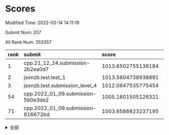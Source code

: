 # Scores

Modified Time: 2022-03-14 14:11:19

Submit Num: 207

All Rank Num: 353357

| rank |               submit               |       score        |       sigma        | pk_num |
| :--- | :--------------------------------- | :----------------- | :----------------- | :----- |
| 1    | cpp.21_12_24.submission-2b2ea0d7   | 1013.6502755139184 | 0.822795224066757  | 6832   |
| 2    | jsonzb.test.test_1                 | 1013.5604738938891 | 0.8157088278602774 | 6827   |
| 3    | jsonzb.test.submission_level_4     | 1012.0647535775454 | 0.8006506309832297 | 6831   |
| 54   | cpp.2022_01_09.submission-5b0e3de2 | 1005.1601505126321 | 0.7193206830472656 | 6832   |
| 71   | cpp.2022_01_09.submission-816672bd | 1003.6586823237195 | 0.7114449008368782 | 6834   |


<details>
<summary>全部</summary>

| rank |                 submit                 |       score        |       sigma        | pk_num |
| :--- | :------------------------------------- | :----------------- | :----------------- | :----- |
| 1    | cpp.21_12_24.submission-2b2ea0d7       | 1013.6502755139184 | 0.822795224066757  | 6832   |
| 2    | jsonzb.test.test_1                     | 1013.5604738938891 | 0.8157088278602774 | 6827   |
| 3    | jsonzb.test.submission_level_4         | 1012.0647535775454 | 0.8006506309832297 | 6831   |
| 4    | gobigger.level_3.submission_level_3_18 | 1011.5076694042089 | 0.7578484505379123 | 6832   |
| 5    | gobigger.level_3.submission_level_3_29 | 1011.4548250571276 | 0.7650384318205429 | 6830   |
| 6    | gobigger.level_3.submission_level_3_38 | 1011.2002352318323 | 0.7733716772138274 | 6829   |
| 7    | gobigger.level_3.submission_level_3_12 | 1011.1922892542175 | 0.7794376175345277 | 6830   |
| 8    | gobigger.level_3.submission_level_3_49 | 1011.157728629063  | 0.7978977097010961 | 6828   |
| 9    | gobigger.level_3.submission_level_3_48 | 1011.0987520565484 | 0.7626277979371295 | 6823   |
| 10   | gobigger.level_3.submission_level_3_19 | 1010.8802866957647 | 0.7717910505383608 | 6825   |
| 11   | gobigger.level_3.submission_level_3_5  | 1010.8602480439624 | 0.7771207665487503 | 6829   |
| 12   | gobigger.level_3.submission_level_3_47 | 1010.81737649483   | 0.7566072042194041 | 6828   |
| 13   | gobigger.level_3.submission_level_3_41 | 1010.7417270516422 | 0.7652321196843594 | 6823   |
| 14   | gobigger.level_3.submission_level_3_43 | 1010.6625042973835 | 0.7875669917628894 | 6828   |
| 15   | gobigger.level_3.submission_level_3_30 | 1010.6559378576444 | 0.759311817387593  | 6830   |
| 16   | gobigger.level_3.submission_level_3_6  | 1010.5218833900506 | 0.7809854775223584 | 6828   |
| 17   | gobigger.level_3.submission_level_3_2  | 1010.4435866117167 | 0.7571482446646635 | 6830   |
| 18   | gobigger.level_3.submission_level_3_32 | 1010.3697051951301 | 0.7455638491739929 | 6826   |
| 19   | gobigger.level_3.submission_level_3_27 | 1010.3316003713581 | 0.7725841745691631 | 6830   |
| 20   | gobigger.level_3.submission_level_3_40 | 1010.312118090971  | 0.7797223527747079 | 6829   |
| 21   | gobigger.level_3.submission_level_3_3  | 1010.3027155408657 | 0.7528110720324209 | 6828   |
| 22   | gobigger.level_3.submission_level_3_36 | 1010.2863045514615 | 0.7706536733772171 | 6825   |
| 23   | gobigger.level_3.submission_level_3_15 | 1010.247578958524  | 0.762170326234459  | 6829   |
| 24   | gobigger.level_3.submission_level_3_11 | 1010.1891281925086 | 0.7537754358807386 | 6824   |
| 25   | gobigger.level_3.submission_level_3_14 | 1010.1328039955044 | 0.7928403399506517 | 6833   |
| 26   | gobigger.level_3.submission_level_3_1  | 1010.1127338165014 | 0.7292808941878258 | 6833   |
| 27   | gobigger.level_3.submission_level_3_24 | 1010.0976503050741 | 0.7413272596539257 | 6829   |
| 28   | gobigger.level_3.submission_level_3_35 | 1010.0174507873132 | 0.7402929690712919 | 6825   |
| 29   | gobigger.level_3.submission_level_3_20 | 1010.0106331130077 | 0.7464950749837569 | 6824   |
| 30   | gobigger.level_3.submission_level_3_8  | 1009.9730185701718 | 0.7662180965584824 | 6827   |
| 31   | gobigger.level_3.submission_level_3_13 | 1009.9652975250449 | 0.7752978554120242 | 6825   |
| 32   | gobigger.level_3.submission_level_3_46 | 1009.9645216721813 | 0.7808393996790294 | 6822   |
| 33   | gobigger.level_3.submission_level_3_9  | 1009.9593825021443 | 0.7657372533698604 | 6826   |
| 34   | gobigger.level_3.submission_level_3_37 | 1009.9059689411363 | 0.7501183867615138 | 6830   |
| 35   | gobigger.level_3.submission_level_3_33 | 1009.8466997636293 | 0.774006967879264  | 6831   |
| 36   | gobigger.level_3.submission_level_3_45 | 1009.8446376203891 | 0.7589978044747157 | 6832   |
| 37   | gobigger.level_3.submission_level_3_34 | 1009.8252442447126 | 0.7664654468628868 | 6833   |
| 38   | gobigger.level_3.submission_level_3_22 | 1009.8126358297606 | 0.7474324253768143 | 6830   |
| 39   | gobigger.level_3.submission_level_3_42 | 1009.7468456969261 | 0.7493440164766216 | 6826   |
| 40   | gobigger.level_3.submission_level_3_0  | 1009.5443052876767 | 0.7680830440623749 | 6833   |
| 41   | gobigger.level_3.submission_level_3_25 | 1009.4771827875909 | 0.7414456368434477 | 6823   |
| 42   | gobigger.level_3.submission_level_3_16 | 1009.4770695076669 | 0.7864186609782327 | 6829   |
| 43   | gobigger.level_3.submission_level_3_26 | 1009.4486311098888 | 0.76379247983742   | 6830   |
| 44   | gobigger.level_3.submission_level_3_10 | 1009.408193828727  | 0.7569332955238988 | 6832   |
| 45   | gobigger.level_3.submission_level_3_4  | 1009.3984431845864 | 0.7427402212586685 | 6831   |
| 46   | gobigger.level_3.submission_level_3_44 | 1009.3460480093023 | 0.7376744306226709 | 6825   |
| 47   | gobigger.level_3.submission_level_3_28 | 1009.2428149217457 | 0.7672170891914669 | 6832   |
| 48   | gobigger.level_3.submission_level_3_23 | 1009.2173495721357 | 0.7426486413194495 | 6820   |
| 49   | gobigger.level_3.submission_level_3_31 | 1009.1726271783649 | 0.7642194796317329 | 6826   |
| 50   | gobigger.level_3.submission_level_3_7  | 1009.0915375317695 | 0.7407780874741438 | 6832   |
| 51   | gobigger.level_3.submission_level_3_21 | 1008.9910108724904 | 0.7399512332248862 | 6829   |
| 52   | gobigger.level_3.submission_level_3_39 | 1008.6619874413084 | 0.7576633535342571 | 6825   |
| 53   | gobigger.level_3.submission_level_3_17 | 1008.5072291053126 | 0.7759291690429752 | 6830   |
| 54   | cpp.2022_01_09.submission-5b0e3de2     | 1005.1601505126321 | 0.7193206830472656 | 6832   |
| 55   | gobigger.level_1.submission_level_1_9  | 1005.0480758892264 | 0.7304706880486053 | 6831   |
| 56   | gobigger.level_1.submission_level_1_44 | 1004.5997594159528 | 0.7293427850499477 | 6835   |
| 57   | gobigger.level_1.submission_level_1_0  | 1004.5503138170391 | 0.7224324151552035 | 6825   |
| 58   | gobigger.level_1.submission_level_1_41 | 1004.3675376373719 | 0.725573716356695  | 6821   |
| 59   | gobigger.level_1.submission_level_1_14 | 1004.3507293669944 | 0.7092525025068516 | 6830   |
| 60   | gobigger.level_1.submission_level_1_11 | 1004.2720518018177 | 0.7260903543823244 | 6830   |
| 61   | gobigger.level_1.submission_level_1_13 | 1004.0741134089867 | 0.7250052379182037 | 6827   |
| 62   | gobigger.level_1.submission_level_1_10 | 1004.0544174838631 | 0.7183132156055317 | 6829   |
| 63   | gobigger.level_1.submission_level_1_29 | 1004.0094374442364 | 0.7104590671399987 | 6827   |
| 64   | gobigger.level_1.submission_level_1_33 | 1003.9329336624655 | 0.7159506721428975 | 6827   |
| 65   | gobigger.level_1.submission_level_1_42 | 1003.9059752201082 | 0.7059066954081502 | 6831   |
| 66   | gobigger.level_1.submission_level_1_25 | 1003.8657204965574 | 0.7169660819557087 | 6827   |
| 67   | gobigger.level_1.submission_level_1_46 | 1003.689786515714  | 0.7194951881745436 | 6827   |
| 68   | gobigger.level_1.submission_level_1_40 | 1003.6889053725182 | 0.7223404118829974 | 6827   |
| 69   | gobigger.level_1.submission_level_1_28 | 1003.6819875963137 | 0.7210012675516978 | 6822   |
| 70   | gobigger.level_1.submission_level_1_18 | 1003.6747481668234 | 0.7052907443327149 | 6827   |
| 71   | cpp.2022_01_09.submission-816672bd     | 1003.6586823237195 | 0.7114449008368782 | 6834   |
| 72   | gobigger.level_1.submission_level_1_49 | 1003.6439757423152 | 0.7109485903376127 | 6825   |
| 73   | gobigger.level_1.submission_level_1_35 | 1003.631461621371  | 0.7264796153635963 | 6825   |
| 74   | gobigger.level_1.submission_level_1_6  | 1003.5924169265979 | 0.7186765894197426 | 6826   |
| 75   | gobigger.level_1.submission_level_1_3  | 1003.550789301524  | 0.7052614521531951 | 6828   |
| 76   | gobigger.level_1.submission_level_1_12 | 1003.5395995336072 | 0.721356246230812  | 6830   |
| 77   | gobigger.level_1.submission_level_1_31 | 1003.5127164749398 | 0.723726440267237  | 6831   |
| 78   | gobigger.level_1.submission_level_1_48 | 1003.4194757843165 | 0.7253894599162103 | 6828   |
| 79   | gobigger.level_1.submission_level_1_32 | 1003.3991613359827 | 0.718968933148586  | 6828   |
| 80   | gobigger.level_1.submission_level_1_7  | 1003.361725869864  | 0.7148096021283629 | 6822   |
| 81   | gobigger.level_1.submission_level_1_37 | 1003.2945207201667 | 0.7230222299022242 | 6824   |
| 82   | gobigger.level_1.submission_level_1_27 | 1003.2429719320523 | 0.7159431516234784 | 6832   |
| 83   | gobigger.level_1.submission_level_1_34 | 1003.1787010729439 | 0.717928278874898  | 6831   |
| 84   | gobigger.level_1.submission_level_1_2  | 1003.1758085084754 | 0.7200757295786152 | 6827   |
| 85   | gobigger.level_1.submission_level_1_1  | 1003.168361594228  | 0.7095677568462481 | 6825   |
| 86   | gobigger.level_1.submission_level_1_17 | 1003.1098178976094 | 0.7114414482652673 | 6832   |
| 87   | gobigger.level_1.submission_level_1_4  | 1003.0953442626102 | 0.7090004949218993 | 6829   |
| 88   | gobigger.level_1.submission_level_1_22 | 1002.9372762623633 | 0.7241751082293877 | 6825   |
| 89   | gobigger.level_1.submission_level_1_20 | 1002.9292965944156 | 0.7159353383175355 | 6832   |
| 90   | gobigger.level_1.submission_level_1_26 | 1002.9243077417533 | 0.7043423443185632 | 6833   |
| 91   | gobigger.level_1.submission_level_1_5  | 1002.8436381672185 | 0.718283393332098  | 6824   |
| 92   | gobigger.level_1.submission_level_1_23 | 1002.8014604853648 | 0.7247313926723253 | 6828   |
| 93   | gobigger.level_1.submission_level_1_15 | 1002.7738157743106 | 0.705933275764594  | 6827   |
| 94   | gobigger.level_1.submission_level_1_21 | 1002.7255914489763 | 0.7181757040096837 | 6832   |
| 95   | gobigger.level_1.submission_level_1_16 | 1002.6891249639268 | 0.7148816235289277 | 6823   |
| 96   | gobigger.level_1.submission_level_1_30 | 1002.6803752241531 | 0.7145153849823834 | 6828   |
| 97   | gobigger.level_1.submission_level_1_47 | 1002.6796466586849 | 0.707616220044252  | 6828   |
| 98   | gobigger.level_1.submission_level_1_43 | 1002.5552025808015 | 0.7111579558289027 | 6827   |
| 99   | gobigger.level_1.submission_level_1_19 | 1002.4721467328362 | 0.7143607751924042 | 6831   |
| 100  | gobigger.level_1.submission_level_1_39 | 1002.4140429124124 | 0.7157086735993069 | 6826   |
| 101  | gobigger.level_1.submission_level_1_45 | 1002.2149602793406 | 0.7138598795169083 | 6828   |
| 102  | gobigger.level_1.submission_level_1_8  | 1001.8642656697401 | 0.7145264756440814 | 6828   |
| 103  | gobigger.level_1.submission_level_1_36 | 1001.8070643065171 | 0.7103905391325636 | 6826   |
| 104  | gobigger.level_1.submission_level_1_38 | 1001.4788045212525 | 0.70743248116875   | 6828   |
| 105  | gobigger.level_1.submission_level_1_24 | 1000.7373523377719 | 0.7044278185922663 | 6834   |
| 106  | gobigger.random.submission_random_13   | 997.4353352897501  | 0.7085062173132294 | 6834   |
| 107  | gobigger.random.submission_random_21   | 997.2307727091969  | 0.6943143233130039 | 6830   |
| 108  | gobigger.random.submission_random_9    | 996.9762166421897  | 0.7045199410576878 | 6826   |
| 109  | gobigger.random.submission_random_2    | 996.9050614672143  | 0.7099364420724936 | 6829   |
| 110  | gobigger.random.submission_random_36   | 996.8470735210855  | 0.7075288699268248 | 6827   |
| 111  | gobigger.random.submission_random_35   | 996.817245223201   | 0.7168002940007963 | 6829   |
| 112  | gobigger.random.submission_random_19   | 996.7191911018865  | 0.706603389740185  | 6825   |
| 113  | gobigger.random.submission_random_22   | 996.6736040755854  | 0.7116649175575377 | 6835   |
| 114  | gobigger.random.submission_random_29   | 996.6626271547574  | 0.7140591976256726 | 6826   |
| 115  | gobigger.random.submission_random_8    | 996.6592186745107  | 0.7009204948782946 | 6827   |
| 116  | gobigger.random.submission_random_40   | 996.593550894599   | 0.7266480091168993 | 6824   |
| 117  | gobigger.random.submission_random_47   | 996.5676641703099  | 0.714853878370748  | 6829   |
| 118  | gobigger.random.submission_random_28   | 996.52712639595    | 0.7062380801224908 | 6825   |
| 119  | gobigger.random.submission_random_38   | 996.4958899371005  | 0.7141638435041464 | 6827   |
| 120  | gobigger.random.submission_random_39   | 996.4812325239666  | 0.7226937054100984 | 6826   |
| 121  | gobigger.random.submission_random_32   | 996.4413925720853  | 0.7171470053809135 | 6828   |
| 122  | gobigger.random.submission_random_0    | 996.4351740720986  | 0.7149416269888978 | 6827   |
| 123  | gobigger.random.submission_random_42   | 996.352729433438   | 0.7241294430809696 | 6831   |
| 124  | gobigger.random.submission_random_48   | 996.3385894975364  | 0.7057882061153398 | 6828   |
| 125  | gobigger.random.submission_random_14   | 996.2946854447383  | 0.7034000610361648 | 6830   |
| 126  | gobigger.random.submission_random_17   | 996.1466916394091  | 0.7080637453034423 | 6825   |
| 127  | gobigger.random.submission_random_25   | 996.0801785465378  | 0.7040507704089464 | 6829   |
| 128  | gobigger.random.submission_random_37   | 996.0616044652277  | 0.6995932428430367 | 6834   |
| 129  | gobigger.random.submission_random_45   | 996.0602056673356  | 0.7082247280135726 | 6825   |
| 130  | gobigger.random.submission_random_15   | 996.0568692079667  | 0.706741514179784  | 6829   |
| 131  | gobigger.random.submission_random_26   | 996.0284264950578  | 0.7021800720695476 | 6830   |
| 132  | gobigger.random.submission_random_41   | 995.962680182639   | 0.6966608482638679 | 6827   |
| 133  | gobigger.random.submission_random_16   | 995.9084454479239  | 0.715240393948499  | 6828   |
| 134  | gobigger.random.submission_random_49   | 995.8460264610104  | 0.7133042298085027 | 6827   |
| 135  | gobigger.random.submission_random_11   | 995.8239453488904  | 0.7008928045904588 | 6825   |
| 136  | gobigger.random.submission_random_33   | 995.8173352957873  | 0.7086384328536109 | 6831   |
| 137  | gobigger.random.submission_random_30   | 995.7837868608837  | 0.7088927166905141 | 6830   |
| 138  | gobigger.random.submission_random_34   | 995.7063874469294  | 0.7231084335385044 | 6827   |
| 139  | gobigger.random.submission_random_24   | 995.6976231027897  | 0.7179453735197934 | 6827   |
| 140  | gobigger.random.submission_random_23   | 995.5540178459071  | 0.7113263096167364 | 6830   |
| 141  | gobigger.random.submission_random_44   | 995.5238801115919  | 0.7231142298132237 | 6829   |
| 142  | gobigger.random.submission_random_12   | 995.5236694787087  | 0.7160982795629903 | 6830   |
| 143  | gobigger.random.submission_random_7    | 995.5050750708709  | 0.7084133186891646 | 6828   |
| 144  | gobigger.random.submission_random_1    | 995.3796875724665  | 0.7073982298274643 | 6828   |
| 145  | gobigger.random.submission_random_20   | 995.3693086208633  | 0.7172354213931063 | 6829   |
| 146  | gobigger.random.submission_random_27   | 995.3592047490034  | 0.7173309595372775 | 6832   |
| 147  | gobigger.random.submission_random_6    | 995.281118766988   | 0.7175851774260428 | 6827   |
| 148  | gobigger.random.submission_random_10   | 995.2774892077201  | 0.710087717764237  | 6827   |
| 149  | gobigger.random.submission_random_43   | 995.1864097738306  | 0.722694129766754  | 6827   |
| 150  | gobigger.random.submission_random_5    | 995.0797631149887  | 0.720443424383255  | 6835   |
| 151  | gobigger.random.submission_random_46   | 995.0722014048177  | 0.701960096065153  | 6823   |
| 152  | gobigger.random.submission_random_3    | 994.9976170198862  | 0.7138045862821152 | 6828   |
| 153  | gobigger.random.submission_random_18   | 994.8387749791099  | 0.717265904311537  | 6828   |
| 154  | gobigger.random.submission_random_4    | 994.7298754122455  | 0.7289287369643875 | 6828   |
| 155  | gobigger.random.submission_random_31   | 994.6979886898773  | 0.7235584723768247 | 6824   |
| 156  | gobigger.level_2.submission_level_2_27 | 994.0612360873988  | 0.7390057730512315 | 6826   |
| 157  | gobigger.level_2.submission_level_2_6  | 993.9190717440091  | 0.726556288290611  | 6829   |
| 158  | gobigger.level_2.submission_level_2_45 | 993.6872581211011  | 0.7530251462262769 | 6829   |
| 159  | gobigger.level_2.submission_level_2_20 | 993.4648665325477  | 0.7404479002400416 | 6834   |
| 160  | gobigger.level_2.submission_level_2_35 | 993.3981698214178  | 0.7412306420731094 | 6823   |
| 161  | gobigger.level_2.submission_level_2_46 | 993.1707885746343  | 0.7302010865080313 | 6834   |
| 162  | gobigger.level_2.submission_level_2_49 | 993.0973706478032  | 0.7495477228782836 | 6828   |
| 163  | gobigger.level_2.submission_level_2_14 | 992.9430164765095  | 0.7344775658013987 | 6827   |
| 164  | gobigger.level_2.submission_level_2_16 | 992.881352323732   | 0.7236408234729326 | 6826   |
| 165  | gobigger.level_2.submission_level_2_2  | 992.8590657486103  | 0.7294157879525554 | 6828   |
| 166  | gobigger.level_2.submission_level_2_11 | 992.8303508456174  | 0.7349684350457026 | 6825   |
| 167  | gobigger.level_2.submission_level_2_22 | 992.7692143469776  | 0.7304009537457202 | 6825   |
| 168  | gobigger.level_2.submission_level_2_19 | 992.7553096376528  | 0.7392291560063303 | 6828   |
| 169  | gobigger.level_2.submission_level_2_17 | 992.7048523707741  | 0.7462069201979775 | 6827   |
| 170  | gobigger.level_2.submission_level_2_1  | 992.7018018662219  | 0.7457460924124963 | 6838   |
| 171  | gobigger.level_2.submission_level_2_47 | 992.656796369575   | 0.7363625850625032 | 6829   |
| 172  | gobigger.level_2.submission_level_2_30 | 992.4908673806275  | 0.7342754301909301 | 6828   |
| 173  | gobigger.level_2.submission_level_2_44 | 992.427277657498   | 0.731824944112121  | 6827   |
| 174  | gobigger.level_2.submission_level_2_39 | 992.3864693774534  | 0.7442452692343103 | 6829   |
| 175  | gobigger.level_2.submission_level_2_3  | 992.2287964059556  | 0.7426077945327517 | 6826   |
| 176  | gobigger.level_2.submission_level_2_13 | 992.1584349885909  | 0.7441447987872692 | 6834   |
| 177  | gobigger.level_2.submission_level_2_26 | 992.1471051904454  | 0.7517050965371475 | 6830   |
| 178  | gobigger.level_2.submission_level_2_5  | 992.1208956432882  | 0.7459388454552274 | 6827   |
| 179  | gobigger.level_2.submission_level_2_34 | 992.0857799088818  | 0.7358567525742402 | 6826   |
| 180  | gobigger.level_2.submission_level_2_29 | 992.0853693838983  | 0.7354123236691911 | 6828   |
| 181  | gobigger.level_2.submission_level_2_15 | 992.0009721922347  | 0.7287600538552677 | 6830   |
| 182  | gobigger.level_2.submission_level_2_7  | 991.930665944694   | 0.7435318789498119 | 6830   |
| 183  | gobigger.level_2.submission_level_2_24 | 991.905542375672   | 0.7448947920966004 | 6827   |
| 184  | gobigger.level_2.submission_level_2_4  | 991.826371910211   | 0.7384863311698822 | 6828   |
| 185  | gobigger.level_2.submission_level_2_25 | 991.8206246767721  | 0.7333647247115036 | 6823   |
| 186  | gobigger.level_2.submission_level_2_43 | 991.8014139954964  | 0.7377069073711227 | 6826   |
| 187  | gobigger.level_2.submission_level_2_23 | 991.7986272028851  | 0.7485200176028034 | 6828   |
| 188  | gobigger.level_2.submission_level_2_18 | 991.7730919903122  | 0.7474949347729354 | 6826   |
| 189  | gobigger.level_2.submission_level_2_31 | 991.740350812531   | 0.7466737148120748 | 6828   |
| 190  | gobigger.level_2.submission_level_2_21 | 991.6093553378537  | 0.758417510470264  | 6826   |
| 191  | gobigger.level_2.submission_level_2_33 | 991.6051922922314  | 0.7396993797586766 | 6828   |
| 192  | gobigger.level_2.submission_level_2_10 | 991.5432046103161  | 0.7534235045765503 | 6826   |
| 193  | gobigger.level_2.submission_level_2_0  | 991.5197179878952  | 0.7618739513002423 | 6830   |
| 194  | gobigger.level_2.submission_level_2_42 | 991.4413665145122  | 0.7601569744462494 | 6831   |
| 195  | gobigger.level_2.submission_level_2_12 | 991.4049569286592  | 0.7765135907311638 | 6833   |
| 196  | gobigger.level_2.submission_level_2_28 | 991.2527403881246  | 0.7561738727336976 | 6830   |
| 197  | gobigger.level_2.submission_level_2_48 | 991.0950627395763  | 0.7422567290430198 | 6831   |
| 198  | gobigger.level_2.submission_level_2_8  | 991.0342247418241  | 0.7325728857078447 | 6827   |
| 199  | gobigger.level_2.submission_level_2_41 | 991.0242631445985  | 0.7711100056195102 | 6826   |
| 200  | gobigger.level_2.submission_level_2_40 | 990.9512409960392  | 0.7461269016386317 | 6827   |
| 201  | gobigger.level_2.submission_level_2_32 | 990.6069904676395  | 0.7589325529565143 | 6830   |
| 202  | gobigger.level_2.submission_level_2_37 | 990.5487534797422  | 0.7552285070890373 | 6823   |
| 203  | gobigger.level_2.submission_level_2_9  | 990.3093864059892  | 0.7598381971627209 | 6824   |
| 204  | gobigger.level_2.submission_level_2_36 | 990.176537922697   | 0.7634036463680598 | 6827   |
| 205  | gobigger.level_2.submission_level_2_38 | 990.1331861623886  | 0.750234367176816  | 6827   |
| 206  | gobigger.none.submission_none_1        | 975.2421586187228  | 1.566802967949615  | 6829   |
| 207  | gobigger.none.submission_none_0        | 974.8512441296273  | 1.658127314689774  | 6832   |

</details>